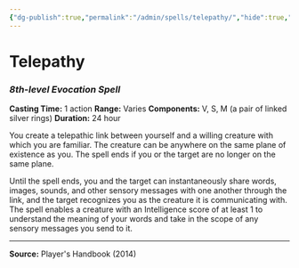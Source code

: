 ```yaml
---
{"dg-publish":true,"permalink":"/admin/spells/telepathy/","hide":true,"updated":"2025-08-05T19:49:54.995+01:00"}
---
```


# Telepathy
### *8th-level Evocation Spell*
**Casting Time:** 1 action
**Range:** Varies
**Components:** V, S, M (a pair of linked silver rings)
**Duration:** 24 hour

You create a telepathic link between yourself and a willing creature with which you are familiar. The creature can be anywhere on the same plane of existence as you. The spell ends if you or the target are no longer on the same plane.

Until the spell ends, you and the target can instantaneously share words, images, sounds, and other sensory messages with one another through the link, and the target recognizes you as the creature it is communicating with. The spell enables a creature with an Intelligence score of at least 1 to understand the meaning of your words and take in the scope of any sensory messages you send to it.

---
**Source:** Player's Handbook (2014)